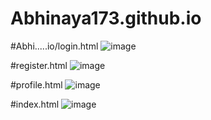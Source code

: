 # Abhinaya173.github.io

#Abhi.....io/login.html
![image](https://github.com/Abhinaya173/Abhinaya173.github.io/assets/114990549/0cc554e3-821f-4bb5-821d-88c898d9aad3)

#register.html
![image](https://github.com/Abhinaya173/Abhinaya173.github.io/assets/114990549/9893e36a-cea8-4fe8-a307-7d1300642510)

#profile.html
![image](https://github.com/Abhinaya173/Abhinaya173.github.io/assets/114990549/6ef5c079-815a-4c3c-abab-2c48c2d122c2)

#index.html
![image](https://github.com/Abhinaya173/Abhinaya173.github.io/assets/114990549/bb607525-467c-4993-9a0d-dedfc53c60b8)
